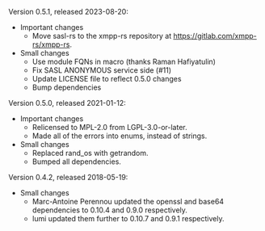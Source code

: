 Version 0.5.1, released 2023-08-20:
  * Important changes
    - Move sasl-rs to the xmpp-rs repository at https://gitlab.com/xmpp-rs/xmpp-rs.
  * Small changes
    - Use module FQNs in macro (thanks Raman Hafiyatulin)
    - Fix SASL ANONYMOUS service side (#11)
    - Update LICENSE file to reflect 0.5.0 changes
    - Bump dependencies

Version 0.5.0, released 2021-01-12:
  * Important changes
    - Relicensed to MPL-2.0 from LGPL-3.0-or-later.
    - Made all of the errors into enums, instead of strings.
  * Small changes
    - Replaced rand\_os with getrandom.
    - Bumped all dependencies.

Version 0.4.2, released 2018-05-19:
  * Small changes
    - Marc-Antoine Perennou updated the openssl and base64 dependencies to 0.10.4 and 0.9.0 respectively.
    - lumi updated them further to 0.10.7 and 0.9.1 respectively.
